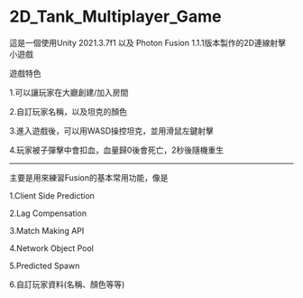 # 2D_Tank_Multiplayer_Game

這是一個使用Unity 2021.3.7f1 以及 Photon Fusion 1.1.1版本製作的2D連線射擊小遊戲

遊戲特色

1.可以讓玩家在大廳創建/加入房間

2.自訂玩家名稱，以及坦克的顏色

3.進入遊戲後，可以用WASD操控坦克，並用滑鼠左鍵射擊

4.玩家被子彈擊中會扣血，血量歸0後會死亡，2秒後隨機重生

-------------------------------------------------------------


主要是用來練習Fusion的基本常用功能，像是

1.Client Side Prediction

2.Lag Compensation

3.Match Making API

4.Network Object Pool

5.Predicted Spawn

6.自訂玩家資料(名稱、顏色等等)
